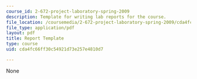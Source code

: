 ```yaml
---
course_id: 2-672-project-laboratory-spring-2009
description: Template for writing lab reports for the course.
file_location: /coursemedia/2-672-project-laboratory-spring-2009/cda4fc66ff30c54921d73e257e4810d7_template.pdf
file_type: application/pdf
layout: pdf
title: Report Template
type: course
uid: cda4fc66ff30c54921d73e257e4810d7

---
```

None